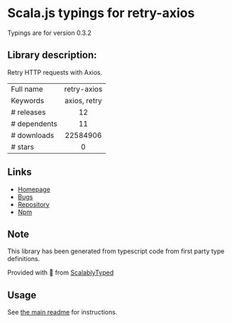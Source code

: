 
# Scala.js typings for retry-axios

Typings are for version 0.3.2

## Library description:
Retry HTTP requests with Axios.

|                    |                 |
| ------------------ | :-------------: |
| Full name          | retry-axios |
| Keywords           | axios, retry |
| # releases         | 12 |
| # dependents       | 11 |
| # downloads        | 22584906 |
| # stars            | 0 |

## Links
- [Homepage](https://github.com/JustinBeckwith/retry-axios#readme)
- [Bugs](https://github.com/JustinBeckwith/retry-axios/issues)
- [Repository](https://github.com/JustinBeckwith/retry-axios)
- [Npm](https://www.npmjs.com/package/retry-axios)
    


## Note
This library has been generated from typescript code from first party type definitions.

Provided with :purple_heart: from [ScalablyTyped](https://github.com/oyvindberg/ScalablyTyped)

## Usage
See [the main readme](../../readme.md) for instructions.


